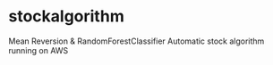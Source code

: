 # stockalgorithm
Mean Reversion &amp; RandomForestClassifier Automatic stock algorithm running on AWS
